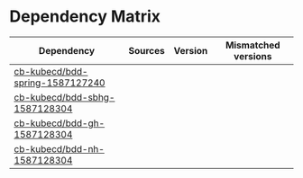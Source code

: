 # Dependency Matrix

Dependency | Sources | Version | Mismatched versions
---------- | ------- | ------- | -------------------
[cb-kubecd/bdd-spring-1587127240](https://github.com/cb-kubecd/bdd-spring-1587127240.git) |  | []() | 
[cb-kubecd/bdd-sbhg-1587128304](https://github.com/cb-kubecd/bdd-sbhg-1587128304.git) |  | []() | 
[cb-kubecd/bdd-gh-1587128304](https://github.com/cb-kubecd/bdd-gh-1587128304.git) |  | []() | 
[cb-kubecd/bdd-nh-1587128304](https://github.com/cb-kubecd/bdd-nh-1587128304.git) |  | []() | 
